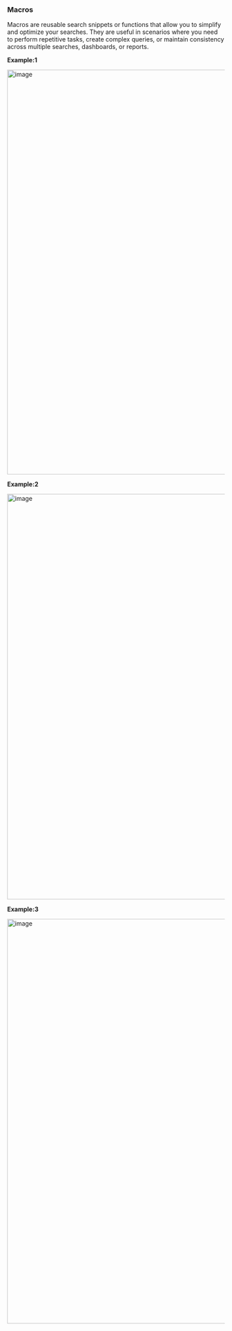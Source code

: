 ### Macros

Macros are reusable search snippets or functions that allow you to simplify and optimize your searches. They are useful in scenarios where you need to perform repetitive tasks, create complex queries, or maintain consistency across multiple searches, dashboards, or reports.

**Example:1**

<img width="936" alt="image" src="https://github.com/user-attachments/assets/99e0eb30-33fb-4b31-afe9-03bca2f27bad" />

**Example:2**

<img width="938" alt="image" src="https://github.com/user-attachments/assets/54a7a103-636b-437e-9c00-9db7c7b0ec75" />

**Example:3**

<img width="936" alt="image" src="https://github.com/user-attachments/assets/7f7b8951-2c92-4fa5-bed5-ccc2d3974b02" />


